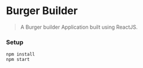 # Burger Builder

> A Burger builder Application built using ReactJS.

### Setup
```
npm install
npm start
```
